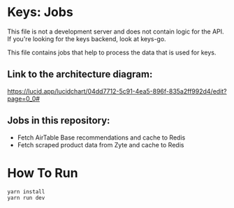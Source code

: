 # Keys: Jobs

This file is not a development server and does not contain logic for the API. If you're looking for the keys backend, look at keys-go.

This file contains jobs that help to process the data that is used for keys.

## Link to the architecture diagram:
https://lucid.app/lucidchart/04dd7712-5c91-4ea5-896f-835a2ff992d4/edit?page=0_0#

## Jobs in this repository:

- Fetch AirTable Base recommendations and cache to Redis
- Fetch scraped product data from Zyte and cache to Redis

# How To Run 

```
yarn install
yarn run dev
```